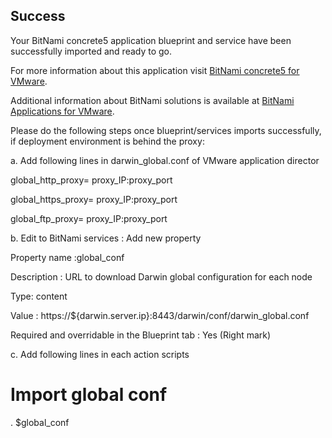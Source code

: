 [BitNami Applications for VMware]: http://bitnami.org/vmware "BitNami Applications for VMware"
[BitNami concrete5 for VMware]: http://bitnami.org/vmware/concrete5 "BitNami concrete5 for VMware"


## Success
Your BitNami concrete5 application blueprint and service have been successfully imported and ready to go.

For more information about this application visit [BitNami concrete5 for VMware].

Additional information about BitNami solutions is available at [BitNami Applications for VMware].

Please do the following steps once blueprint/services imports successfully, if deployment environment is behind the proxy:

a. Add following lines in darwin_global.conf of VMware application director

global_http_proxy= proxy_IP:proxy_port

global_https_proxy= proxy_IP:proxy_port

global_ftp_proxy= proxy_IP:proxy_port

b. Edit to BitNami services : Add new property

Property name :global_conf

Description : URL to download Darwin global configuration for each node

Type: content

Value : https://${darwin.server.ip}:8443/darwin/conf/darwin_global.conf

Required and overridable in the Blueprint tab : Yes (Right mark)

c. Add following lines in each action scripts

  # Import global conf

. $global_conf

